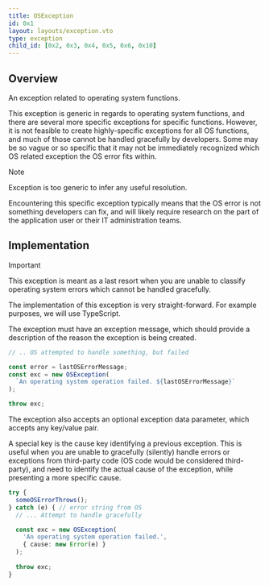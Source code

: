 ```yaml
---
title: OSException
id: 0x1
layout: layouts/exception.vto
type: exception
child_id: [0x2, 0x3, 0x4, 0x5, 0x6, 0x10]
---
```


## Overview 
An exception related to operating system functions.

This exception is generic in regards to operating system functions, and there are several more specific exceptions for specific functions. However, it is not feasible to create highly-specific exceptions for all OS functions, and much of those cannot be handled gracefully by developers. Some may be so vague or so specific that it may not be immediately recognized which OS related exception the OS error fits within.

> [!NOTE]
> Exception is too generic to infer any useful resolution.

Encountering this specific exception typically means that the OS error is not something developers can fix, and will likely require research on the part of the application user or their IT administration teams.

## Implementation

> [!IMPORTANT]
> This exception is meant as a last resort when you are unable to classify operating system errors which cannot be handled gracefully.

The implementation of this exception is very straight-forward. For example purposes, we will use TypeScript.

The exception must have an exception message, which should provide a description of the reason the exception is being created.

```ts
// .. OS attempted to handle something, but failed

const error = lastOSErrorMessage;
const exc = new OSException(
  `An operating system operation failed. ${lastOSErrorMessage}`
);

throw exc;
```

The exception also accepts an optional exception data parameter, which accepts any key/value pair.

A special key is the cause key identifying a previous exception. This is useful when you are unable to gracefully (silently) handle errors or exceptions from third-party code (OS code would be considered third-party), and need to identify the actual cause of the exception, while presenting a more specific cause.

```ts
try {
  someOSErrorThrows();
} catch (e) { // error string from OS
  // ... Attempt to handle gracefully

  const exc = new OSException(
    'An operating system operation failed.',
    { cause: new Error(e) }
  );
  
  throw exc;
}
```